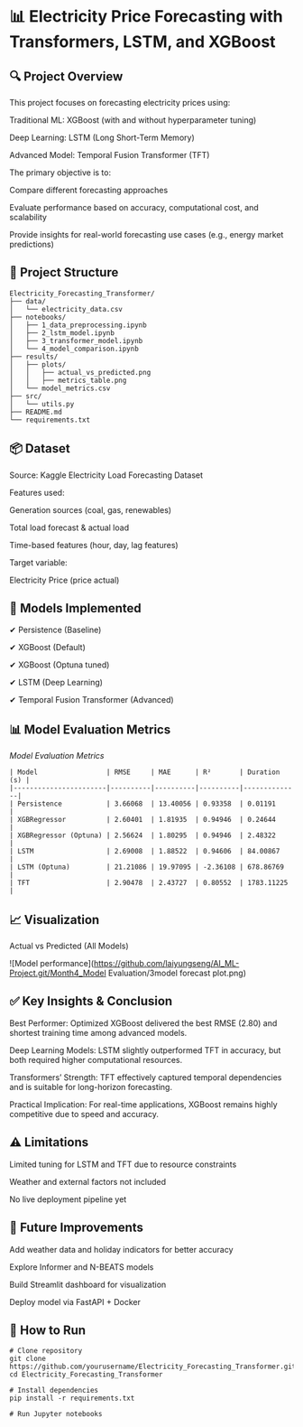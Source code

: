 # 📊 Electricity Price Forecasting with Transformers, LSTM, and XGBoost
## 🔍 Project Overview
This project focuses on forecasting electricity prices using:

Traditional ML: XGBoost (with and without hyperparameter tuning)

Deep Learning: LSTM (Long Short-Term Memory)

Advanced Model: Temporal Fusion Transformer (TFT)

The primary objective is to:

Compare different forecasting approaches

Evaluate performance based on accuracy, computational cost, and scalability

Provide insights for real-world forecasting use cases (e.g., energy market predictions)

## 📂 Project Structure
```
Electricity_Forecasting_Transformer/
├── data/
│   └── electricity_data.csv
├── notebooks/
│   ├── 1_data_preprocessing.ipynb
│   ├── 2_lstm_model.ipynb
│   ├── 3_transformer_model.ipynb
│   └── 4_model_comparison.ipynb
├── results/
│   ├── plots/
│   │   ├── actual_vs_predicted.png
│   │   ├── metrics_table.png
│   └── model_metrics.csv
├── src/
│   └── utils.py
├── README.md
└── requirements.txt
```
## 📦 Dataset
Source: Kaggle Electricity Load Forecasting Dataset

Features used:

Generation sources (coal, gas, renewables)

Total load forecast & actual load

Time-based features (hour, day, lag features)

Target variable:

Electricity Price (price actual)

## 🧠 Models Implemented
✔ Persistence (Baseline)

✔ XGBoost (Default)

✔ XGBoost (Optuna tuned)

✔ LSTM (Deep Learning)

✔ Temporal Fusion Transformer (Advanced)

## 📊 Model Evaluation Metrics

*Model Evaluation Metrics*
```
| Model                 | RMSE     | MAE      | R²       | Duration (s) |
|-----------------------|----------|----------|----------|--------------|
| Persistence           | 3.66068  | 13.40056 | 0.93358  | 0.01191      |
| XGBRegressor          | 2.60401  | 1.81935  | 0.94946  | 0.24644      |
| XGBRegressor (Optuna) | 2.56624  | 1.80295  | 0.94946  | 2.48322      |
| LSTM                  | 2.69008  | 1.88522  | 0.94606  | 84.00867     |
| LSTM (Optuna)         | 21.21086 | 19.97095 | -2.36108 | 678.86769    |
| TFT                   | 2.90478  | 2.43727  | 0.80552  | 1783.11225   |
```

## 📈 Visualization
Actual vs Predicted (All Models)

![Model performance](https://github.com/laiyungseng/AI_ML-Project.git/Month4_Model Evaluation/3model forecast plot.png)


## ✅ Key Insights & Conclusion
Best Performer: Optimized XGBoost delivered the best RMSE (2.80) and shortest training time among advanced models.

Deep Learning Models: LSTM slightly outperformed TFT in accuracy, but both required higher computational resources.

Transformers’ Strength: TFT effectively captured temporal dependencies and is suitable for long-horizon forecasting.

Practical Implication: For real-time applications, XGBoost remains highly competitive due to speed and accuracy.

## ⚠ Limitations
Limited tuning for LSTM and TFT due to resource constraints

Weather and external factors not included

No live deployment pipeline yet

## 🔮 Future Improvements
Add weather data and holiday indicators for better accuracy

Explore Informer and N-BEATS models

Build Streamlit dashboard for visualization

Deploy model via FastAPI + Docker

## 🚀 How to Run
```
# Clone repository
git clone https://github.com/yourusername/Electricity_Forecasting_Transformer.git
cd Electricity_Forecasting_Transformer

# Install dependencies
pip install -r requirements.txt

# Run Jupyter notebooks
```
